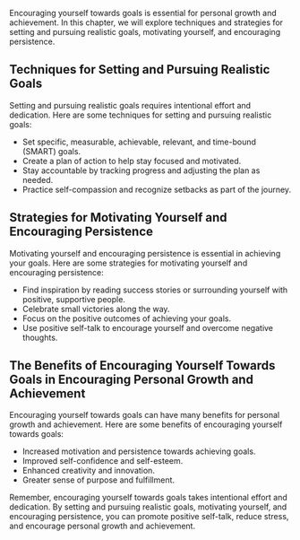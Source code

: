 
Encouraging yourself towards goals is essential for personal growth and achievement. In this chapter, we will explore techniques and strategies for setting and pursuing realistic goals, motivating yourself, and encouraging persistence.

Techniques for Setting and Pursuing Realistic Goals
---------------------------------------------------

Setting and pursuing realistic goals requires intentional effort and dedication. Here are some techniques for setting and pursuing realistic goals:

* Set specific, measurable, achievable, relevant, and time-bound (SMART) goals.
* Create a plan of action to help stay focused and motivated.
* Stay accountable by tracking progress and adjusting the plan as needed.
* Practice self-compassion and recognize setbacks as part of the journey.

Strategies for Motivating Yourself and Encouraging Persistence
--------------------------------------------------------------

Motivating yourself and encouraging persistence is essential in achieving your goals. Here are some strategies for motivating yourself and encouraging persistence:

* Find inspiration by reading success stories or surrounding yourself with positive, supportive people.
* Celebrate small victories along the way.
* Focus on the positive outcomes of achieving your goals.
* Use positive self-talk to encourage yourself and overcome negative thoughts.

The Benefits of Encouraging Yourself Towards Goals in Encouraging Personal Growth and Achievement
-------------------------------------------------------------------------------------------------

Encouraging yourself towards goals can have many benefits for personal growth and achievement. Here are some benefits of encouraging yourself towards goals:

* Increased motivation and persistence towards achieving goals.
* Improved self-confidence and self-esteem.
* Enhanced creativity and innovation.
* Greater sense of purpose and fulfillment.

Remember, encouraging yourself towards goals takes intentional effort and dedication. By setting and pursuing realistic goals, motivating yourself, and encouraging persistence, you can promote positive self-talk, reduce stress, and encourage personal growth and achievement.
